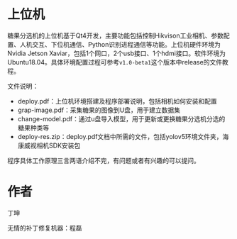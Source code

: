 # 上位机
糖果分选机的上位机基于Qt4开发，主要功能包括控制Hikvison工业相机、参数配置、人机交互、下位机通信、Python识别进程通信等功能。上位机硬件环境为Nvidia Jetson Xaviar，包括1个网口，2个usb接口、1个hdmi接口。软件环境为Ubuntu18.04。具体环境配置过程可参考`v1.0-beta1`这个版本中release的文件教程。

文件说明：
- deploy.pdf：上位机环境搭建及程序部署说明，包括相机如何安装和配置
- grap-image.pdf：采集糖果的图像到U盘，用于建立数据集
- change-model.pdf：通过u盘导入模型，用于更新或更换糖果分选机分选的糖果种类等
- deploy-res.zip：deploy.pdf文档中所需的文件，包括yolov5环境文件夹，海康威视相机SDK安装包

程序具体工作原理三言两语介绍不完，有问题或者有兴趣的可以提问。
# 作者
丁坤

无情的补丁修复机器：程磊

